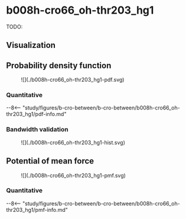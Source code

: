 # b008h-cro66_oh-thr203_hg1

TODO:

## Visualization

<div id="rogfp-view" class="mol-container"></div>
<script>
var uri = 'https://files.rcsb.org/view/1jc0.pdb';
jQuery.ajax( uri, {
    success: function(data) {
        // https://3dmol.org/doc/GLViewer.html
        let viewer = $3Dmol.createViewer(
            document.querySelector('#rogfp-view'),
            { backgroundAlpha: '0.0' }
        );
        let resi1 = 66;
        let atom1Name = "OH";
        let resi2 = 203;
        let atom2Name = "OG1";
        viewer.addModel( data, 'pdb' );
        viewer.setStyle({chain: 'A'}, {cartoon: {color: 'spectrum', opacity: 0.65}});
        viewer.setStyle({chain: 'A', resi: 66}, {stick: {}, cartoon: {color: "spectrum", opacity: 0.65}});
        viewer.setStyle({chain: 'A', resi: 145}, {stick: {}, cartoon: {color: "spectrum", opacity: 0.65}});
        viewer.setStyle({chain: 'A', resi: 146}, {stick: {}, cartoon: {color: "spectrum", opacity: 0.65}});
        viewer.setStyle({chain: 'A', resi: 147}, {stick: {}, cartoon: {color: "spectrum", opacity: 0.65}});
        viewer.setStyle({chain: 'A', resi: 148}, {stick: {}, cartoon: {color: "spectrum", opacity: 0.65}});
        viewer.setStyle({chain: 'A', resi: 203}, {stick: {}, cartoon: {color: "spectrum", opacity: 0.65}});
        viewer.setStyle({chain: 'A', resi: 204}, {stick: {}, cartoon: {color: "spectrum", opacity: 0.65}});
        viewer.setStyle({chain: 'A', resi: 205}, {stick: {}, cartoon: {color: "spectrum", opacity: 0.65}});
        viewer.setStyle({chain: 'A', resi: 222}, {stick: {}, cartoon: {color: "spectrum", opacity: 0.65}});
        viewer.setStyle({chain: 'B'}, {});
        viewer.setStyle({chain: 'C'}, {});
        viewer.setView([ -180.4790230573923, -10.026709053507197, -44.853784685637685, 102.91264334793638, 0.6168584457304254, -0.06761139335626822, -0.06788016064521242, 0.7812212498455525 ]);
        let atom1 = viewer.getModel().selectedAtoms(
            {chain: 'A', resi: resi1, atom: atom1Name}
        )[0];
        let atom2 = viewer.getModel().selectedAtoms(
            {chain: 'A', resi: resi2, atom: atom2Name}
        )[0];
        viewer.addCylinder(
            {
                dashed: true,
                start: {x: atom1.x, y: atom1.y, z: atom1.z},
                end: {x: atom2.x, y: atom2.y, z: atom2.z},
                radius: 0.1,
                color: "#00b4d8"
            }
        );
        viewer.setClickable({}, true, function(atom,viewer,event,container) {
            console.log(viewer.getView());
        });
        viewer.render();
    },
    error: function(hdr, status, err) {
        console.error( "Failed to load " + uri + ": " + err );
    },
});
</script>

## Probability density function

<figure markdown>
![](./b008h-cro66_oh-thr203_hg1-pdf.svg)
</figure>

### Quantitative

--8<-- "study/figures/b-cro-between/b-cro-between/b008h-cro66_oh-thr203_hg1/pdf-info.md"

### Bandwidth validation

<figure markdown>
![](./b008h-cro66_oh-thr203_hg1-hist.svg)
</figure>

## Potential of mean force

<figure markdown>
![](./b008h-cro66_oh-thr203_hg1-pmf.svg)
</figure>

### Quantitative

--8<-- "study/figures/b-cro-between/b-cro-between/b008h-cro66_oh-thr203_hg1/pmf-info.md"
